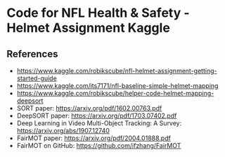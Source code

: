 # Code for NFL Health & Safety - Helmet Assignment Kaggle

## References
- https://www.kaggle.com/robikscube/nfl-helmet-assignment-getting-started-guide
- https://www.kaggle.com/its7171/nfl-baseline-simple-helmet-mapping
- https://www.kaggle.com/robikscube/helper-code-helmet-mapping-deepsort
- SORT paper: https://arxiv.org/pdf/1602.00763.pdf
- DeepSORT paper: https://arxiv.org/pdf/1703.07402.pdf
- Deep Learning in Video Multi-Object Tracking: A Survey: https://arxiv.org/abs/1907.12740
- FairMOT paper: https://arxiv.org/pdf/2004.01888.pdf
- FairMOT on GitHub: https://github.com/ifzhang/FairMOT


